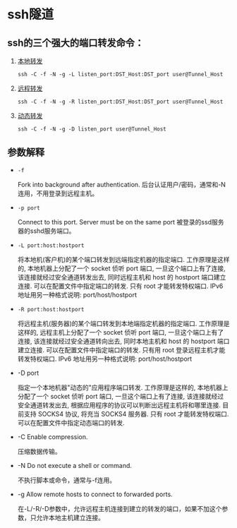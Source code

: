 # ssh隧道

## ssh的三个强大的端口转发命令：
1. [本地转发](SSH端口转发-本地转发.md)

   ```
   ssh -C -f -N -g -L listen_port:DST_Host:DST_port user@Tunnel_Host
   ```
2. [远程转发](SSH端口转发-远程转发.md)

   ```
   ssh -C -f -N -g -R listen_port:DST_Host:DST_port user@Tunnel_Host
   ```
3. [动态转发](SSH端口转发-动态转发.md)

   ```
   ssh -C -f -N -g -D listen_port user@Tunnel_Host
   ```

## 参数解释
* `-f` 

  Fork into background after authentication.
  后台认证用户/密码，通常和-N连用，不用登录到远程主机。

* `-p port` 

  Connect to this port. Server must be on the same port
  被登录的ssd服务器的sshd服务端口。

* `-L port:host:hostport`
  
  将本地机(客户机)的某个端口转发到远端指定机器的指定端口. 工作原理是这样的, 本地机器上分配了一个 socket 侦听 port 端口, 一旦这个端口上有了连接, 该连接就经过安全通道转发出去, 同时远程主机和 host 的 hostport 端口建立连接. 可以在配置文件中指定端口的转发. 只有 root 才能转发特权端口. IPv6 地址用另一种格式说明: port/host/hostport

* `-R port:host:hostport`
  
  将远程主机(服务器)的某个端口转发到本地端指定机器的指定端口. 工作原理是这样的, 远程主机上分配了一个 socket 侦听 port 端口, 一旦这个端口上有了连接, 该连接就经过安全通道转向出去, 同时本地主机和 host 的 hostport 端口建立连接. 可以在配置文件中指定端口的转发. 只有用 root 登录远程主机才能转发特权端口. IPv6 地址用另一种格式说明: port/host/hostport

* -D port
  
  指定一个本地机器"动态的"应用程序端口转发. 工作原理是这样的, 本地机器上分配了一个 socket 侦听 port 端口, 一旦这个端口上有了连接, 该连接就经过安全通道转发出去, 根据应用程序的协议可以判断出远程主机将和哪里连接. 目前支持 SOCKS4 协议, 将充当 SOCKS4 服务器. 只有 root 才能转发特权端口. 可以在配置文件中指定动态端口的转发.

* -C Enable compression.
  
  压缩数据传输。

* -N Do not execute a shell or command.
  
  不执行脚本或命令，通常与-f连用。

* -g Allow remote hosts to connect to forwarded ports.
  
  在-L/-R/-D参数中，允许远程主机连接到建立的转发的端口，如果不加这个参数，只允许本地主机建立连接。


